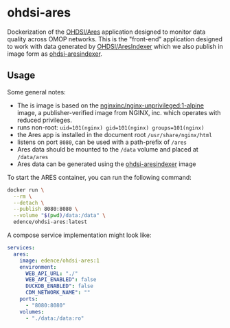 # ohdsi-ares

Dockerization of the [OHDSI/Ares](https://github.com/OHDSI/Ares) application designed to monitor data quality across OMOP networks. This is the "front-end" application designed to work with data generated by [OHDSI/AresIndexer](https://github.com/OHDSI/AresIndexer) which we also publish in image form as [ohdsi-aresindexer](https://github.com/edencehealth/ohdsi-aresindexer).


## Usage

Some general notes:

* The is image is based on the [nginxinc/nginx-unprivileged:1-alpine](https://hub.docker.com/r/nginxinc/nginx-unprivileged) image, a publisher-verified image from NGINX, inc. which operates with reduced privileges.
* runs non-root: `uid=101(nginx) gid=101(nginx) groups=101(nginx)`
* the Ares app is installed in the document root `/usr/share/nginx/html`
* listens on port `8080`, can be used with a path-prefix of `/ares`
* Ares data should be mounted to the `/data` volume and placed at `/data/ares`
* Ares data can be generated using the [ohdsi-aresindexer](https://github.com/edencehealth/ohdsi-aresindexer) image


To start the ARES container, you can run the following command:

```sh
docker run \
  --rm \
  --detach \
  --publish 8080:8080 \
  --volume "$(pwd)/data:/data" \
  edence/ohdsi-ares:latest
```

A compose service implementation might look like:

```yaml
services:
  ares:
    image: edence/ohdsi-ares:1
    environment:
      WEB_API_URL: "./"
      WEB_API_ENABLED": false
      DUCKDB_ENABLED": false
      CDM_NETWORK_NAME": ""
    ports:
      - "8080:8080"
    volumes:
      - "./data:/data:ro"
```
